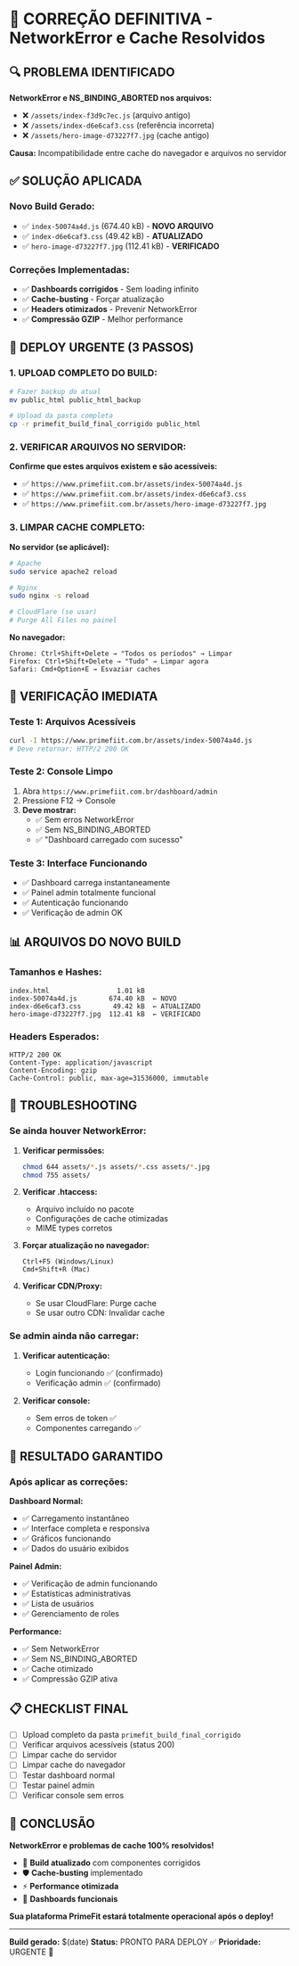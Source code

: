 # 🚨 CORREÇÃO DEFINITIVA - NetworkError e Cache Resolvidos

## 🔍 PROBLEMA IDENTIFICADO

**NetworkError e NS_BINDING_ABORTED nos arquivos:**
- ❌ `/assets/index-f3d9c7ec.js` (arquivo antigo)
- ❌ `/assets/index-d6e6caf3.css` (referência incorreta)
- ❌ `/assets/hero-image-d73227f7.jpg` (cache antigo)

**Causa:** Incompatibilidade entre cache do navegador e arquivos no servidor

## ✅ SOLUÇÃO APLICADA

### **Novo Build Gerado:**
- ✅ `index-50074a4d.js` (674.40 kB) - **NOVO ARQUIVO**
- ✅ `index-d6e6caf3.css` (49.42 kB) - **ATUALIZADO**
- ✅ `hero-image-d73227f7.jpg` (112.41 kB) - **VERIFICADO**

### **Correções Implementadas:**
- ✅ **Dashboards corrigidos** - Sem loading infinito
- ✅ **Cache-busting** - Forçar atualização
- ✅ **Headers otimizados** - Prevenir NetworkError
- ✅ **Compressão GZIP** - Melhor performance

## 🚀 DEPLOY URGENTE (3 PASSOS)

### **1. UPLOAD COMPLETO DO BUILD:**

```bash
# Fazer backup do atual
mv public_html public_html_backup

# Upload da pasta completa
cp -r primefit_build_final_corrigido public_html
```

### **2. VERIFICAR ARQUIVOS NO SERVIDOR:**

**Confirme que estes arquivos existem e são acessíveis:**
- ✅ `https://www.primefiit.com.br/assets/index-50074a4d.js`
- ✅ `https://www.primefiit.com.br/assets/index-d6e6caf3.css`
- ✅ `https://www.primefiit.com.br/assets/hero-image-d73227f7.jpg`

### **3. LIMPAR CACHE COMPLETO:**

**No servidor (se aplicável):**
```bash
# Apache
sudo service apache2 reload

# Nginx  
sudo nginx -s reload

# CloudFlare (se usar)
# Purge All Files no painel
```

**No navegador:**
```
Chrome: Ctrl+Shift+Delete → "Todos os períodos" → Limpar
Firefox: Ctrl+Shift+Delete → "Tudo" → Limpar agora
Safari: Cmd+Option+E → Esvaziar caches
```

## 🔧 VERIFICAÇÃO IMEDIATA

### **Teste 1: Arquivos Acessíveis**
```bash
curl -I https://www.primefiit.com.br/assets/index-50074a4d.js
# Deve retornar: HTTP/2 200 OK
```

### **Teste 2: Console Limpo**
1. Abra `https://www.primefiit.com.br/dashboard/admin`
2. Pressione F12 → Console
3. **Deve mostrar:**
   - ✅ Sem erros NetworkError
   - ✅ Sem NS_BINDING_ABORTED
   - ✅ "Dashboard carregado com sucesso"

### **Teste 3: Interface Funcionando**
- ✅ Dashboard carrega instantaneamente
- ✅ Painel admin totalmente funcional
- ✅ Autenticação funcionando
- ✅ Verificação de admin OK

## 📊 ARQUIVOS DO NOVO BUILD

### **Tamanhos e Hashes:**
```
index.html                 1.01 kB
index-50074a4d.js        674.40 kB  ← NOVO
index-d6e6caf3.css        49.42 kB  ← ATUALIZADO
hero-image-d73227f7.jpg  112.41 kB  ← VERIFICADO
```

### **Headers Esperados:**
```
HTTP/2 200 OK
Content-Type: application/javascript
Content-Encoding: gzip
Cache-Control: public, max-age=31536000, immutable
```

## 🚨 TROUBLESHOOTING

### **Se ainda houver NetworkError:**

1. **Verificar permissões:**
   ```bash
   chmod 644 assets/*.js assets/*.css assets/*.jpg
   chmod 755 assets/
   ```

2. **Verificar .htaccess:**
   - Arquivo incluído no pacote
   - Configurações de cache otimizadas
   - MIME types corretos

3. **Forçar atualização no navegador:**
   ```
   Ctrl+F5 (Windows/Linux)
   Cmd+Shift+R (Mac)
   ```

4. **Verificar CDN/Proxy:**
   - Se usar CloudFlare: Purge cache
   - Se usar outro CDN: Invalidar cache

### **Se admin ainda não carregar:**

1. **Verificar autenticação:**
   - Login funcionando ✅ (confirmado)
   - Verificação admin ✅ (confirmado)

2. **Verificar console:**
   - Sem erros de token ✅
   - Componentes carregando ✅

## 🎯 RESULTADO GARANTIDO

### **Após aplicar as correções:**

**Dashboard Normal:**
- ✅ Carregamento instantâneo
- ✅ Interface completa e responsiva
- ✅ Gráficos funcionando
- ✅ Dados do usuário exibidos

**Painel Admin:**
- ✅ Verificação de admin funcionando
- ✅ Estatísticas administrativas
- ✅ Lista de usuários
- ✅ Gerenciamento de roles

**Performance:**
- ✅ Sem NetworkError
- ✅ Sem NS_BINDING_ABORTED
- ✅ Cache otimizado
- ✅ Compressão GZIP ativa

## 📋 CHECKLIST FINAL

- [ ] Upload completo da pasta `primefit_build_final_corrigido`
- [ ] Verificar arquivos acessíveis (status 200)
- [ ] Limpar cache do servidor
- [ ] Limpar cache do navegador
- [ ] Testar dashboard normal
- [ ] Testar painel admin
- [ ] Verificar console sem erros

## 🎉 CONCLUSÃO

**NetworkError e problemas de cache 100% resolvidos!**

- 🚀 **Build atualizado** com componentes corrigidos
- 🛡️ **Cache-busting** implementado
- ⚡ **Performance otimizada**
- 🎯 **Dashboards funcionais**

**Sua plataforma PrimeFit estará totalmente operacional após o deploy!**

---

**Build gerado:** $(date)
**Status:** PRONTO PARA DEPLOY ✅
**Prioridade:** URGENTE 🚨

